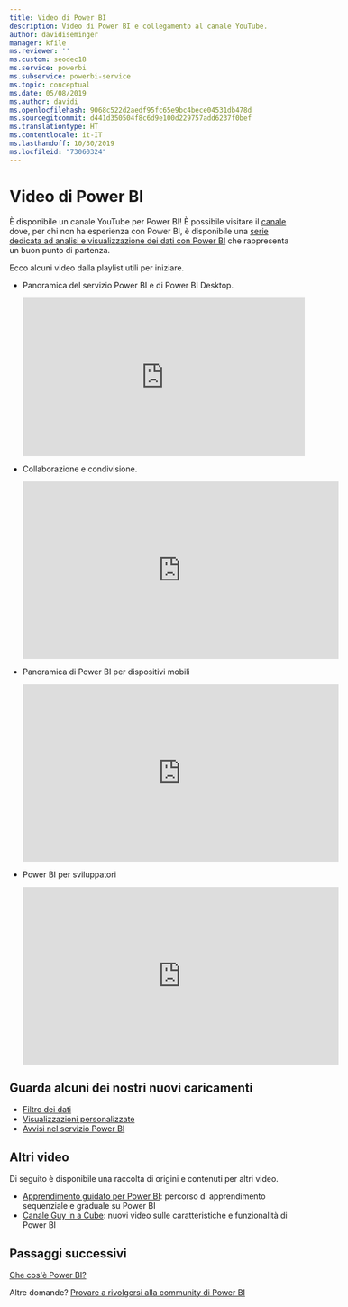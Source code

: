```yaml
---
title: Video di Power BI
description: Video di Power BI e collegamento al canale YouTube.
author: davidiseminger
manager: kfile
ms.reviewer: ''
ms.custom: seodec18
ms.service: powerbi
ms.subservice: powerbi-service
ms.topic: conceptual
ms.date: 05/08/2019
ms.author: davidi
ms.openlocfilehash: 9068c522d2aedf95fc65e9bc4bece04531db478d
ms.sourcegitcommit: d441d350504f8c6d9e100d229757add6237f0bef
ms.translationtype: HT
ms.contentlocale: it-IT
ms.lasthandoff: 10/30/2019
ms.locfileid: "73060324"
---
```

# <a name="power-bi-videos"></a>Video di Power BI
È disponibile un canale YouTube per Power BI! È possibile visitare il [canale](https://www.youtube.com/user/mspowerbi/videos) dove, per chi non ha esperienza con Power BI, è disponibile una [serie dedicata ad analisi e visualizzazione dei dati con Power BI](https://www.youtube.com/playlist?list=PL1N57mwBHtN0JFoKSR0n-tBkUJHeMP2cP) che rappresenta un buon punto di partenza.

Ecco alcuni video dalla playlist utili per iniziare.

* Panoramica del servizio Power BI e di Power BI Desktop.
  
  <iframe width="500" height="281" src="https://www.youtube.com/embed/l2wy4XgQIu0" frameborder="0" allowfullscreen></iframe>
* Collaborazione e condivisione.
  
  <iframe width="560" height="315" src="https://www.youtube.com/embed/5DABLeJzQYM" frameborder="0" allow="autoplay; encrypted-media" allowfullscreen></iframe>
* Panoramica di Power BI per dispositivi mobili
  
  <iframe width="560" height="315" src="https://www.youtube.com/embed/07uBWhaCo78" frameborder="0" allow="autoplay; encrypted-media" allowfullscreen></iframe>

* Power BI per sviluppatori
  <iframe width="560" height="315" src="https://www.youtube.com/embed/47uXJW1GIUY" frameborder="0" allow="autoplay; encrypted-media" allowfullscreen></iframe>  

## <a name="watch-some-of-our-new-uploads"></a>Guarda alcuni dei nostri nuovi caricamenti
* [Filtro dei dati](https://youtu.be/V7i82ZZm0vw)
* [Visualizzazioni personalizzate](https://youtu.be/d-rXAJ3_uAo)
* [Avvisi nel servizio Power BI](https://youtu.be/JbL2-HJ8clE)

## <a name="more-videos"></a>Altri video
Di seguito è disponibile una raccolta di origini e contenuti per altri video.

* [Apprendimento guidato per Power BI](https://powerbi.microsoft.com/guided-learning/): percorso di apprendimento sequenziale e graduale su Power BI
* [Canale Guy in a Cube](https://www.youtube.com/channel/UCFp1vaKzpfvoGai0vE5VJ0w): nuovi video sulle caratteristiche e funzionalità di Power BI

## <a name="next-steps"></a>Passaggi successivi
[Che cos'è Power BI?](fundamentals/power-bi-overview.md)

Altre domande? [Provare a rivolgersi alla community di Power BI](http://community.powerbi.com/)


